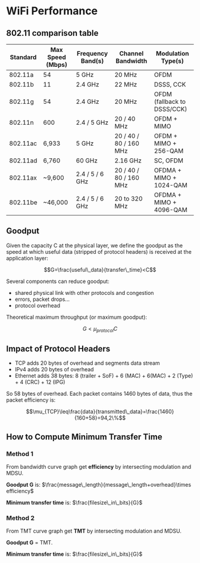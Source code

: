 # WiFi Performance

## 802.11 comparison table

| Standard     | Max Speed (Mbps) | Frequency Band(s) | Channel Bandwidth | Modulation Type(s)                     |
|--------------|------------------|--------------------|--------------------|----------------------------------------|
| 802.11a      | 54               | 5 GHz              | 20 MHz             | OFDM                                    |
| 802.11b      | 11               | 2.4 GHz            | 22 MHz             | DSSS, CCK                               |
| 802.11g      | 54               | 2.4 GHz            | 20 MHz             | OFDM (fallback to DSSS/CCK)            |
| 802.11n      | 600              | 2.4 / 5 GHz        | 20 / 40 MHz        | OFDM + MIMO                             |
| 802.11ac     | 6,933            | 5 GHz              | 20 / 40 / 80 / 160 MHz | OFDM + MIMO + 256-QAM              |
| 802.11ad     | 6,760            | 60 GHz             | 2.16 GHz           | SC, OFDM                                |
| 802.11ax     | ~9,600           | 2.4 / 5 / 6 GHz    | 20 / 40 / 80 / 160 MHz | OFDMA + MIMO + 1024-QAM          |
| 802.11be     | ~46,000          | 2.4 / 5 / 6 GHz    | 20 to 320 MHz      | OFDMA + MIMO + 4096-QAM                 |

## Goodput

Given the capacity C at the physical layer, we define the goodput as the speed at which useful data (stripped of protocol headers) is received at the application layer:

$$G=\frac{useful\_data}{transfer\_time}<C$$

Several components can reduce goodput:

- shared physical link with other protocols and congestion
- errors, packet drops...
- protocol overhead

Theoretical maximum throughput (or maximum goodput):

$$G<\mu_{protocol}C$$

## Impact of Protocol Headers

- TCP adds 20 bytes of overhead and segments data stream
- IPv4 adds 20 bytes of overhead
- Ethernet adds 38 bytes: 8 (trailer + SoF) + 6 (MAC) + 6(MAC) + 2 (Type) + 4 (CRC) + 12 (IPG)

So 58 bytes of overhead. Each packet contains 1460 bytes of data, thus the packet efficiency is:

$$\mu_{TCP}\leq\frac{data}{transmitted\_data}=\frac{1460}{160+58}=94,2\%$$

## How to Compute Minimum Transfer Time

### Method 1

From bandwidth curve graph get **efficiency** by intersecting modulation and MDSU.

**Goodput G** is: $\frac{message\_length}{message\_length+overhead}\times efficiency$

**Minimum transfer time** is: $\frac{filesize\_in\_bits}{G}$

### Method 2

From TMT curve graph get **TMT** by intersecting modulation and MDSU.

**Goodput G** = TMT.

**Minimum transfer time** is: $\frac{filesize\_in\_bits}{G}$

